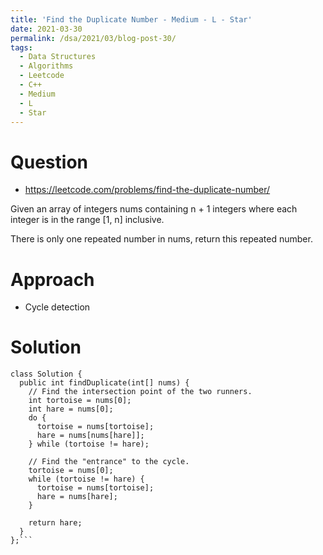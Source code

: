 ```yaml
---
title: 'Find the Duplicate Number - Medium - L - Star'
date: 2021-03-30
permalink: /dsa/2021/03/blog-post-30/
tags:
  - Data Structures
  - Algorithms
  - Leetcode
  - C++
  - Medium
  - L
  - Star
---
```


# Question
- https://leetcode.com/problems/find-the-duplicate-number/

Given an array of integers nums containing n + 1 integers where each integer is in the range [1, n] inclusive.

There is only one repeated number in nums, return this repeated number.

# Approach

- Cycle detection

# Solution
```
class Solution {
  public int findDuplicate(int[] nums) {
    // Find the intersection point of the two runners.
    int tortoise = nums[0];
    int hare = nums[0];
    do {
      tortoise = nums[tortoise];
      hare = nums[nums[hare]];
    } while (tortoise != hare);

    // Find the "entrance" to the cycle.
    tortoise = nums[0];
    while (tortoise != hare) {
      tortoise = nums[tortoise];
      hare = nums[hare];
    }

    return hare;
  }
};```